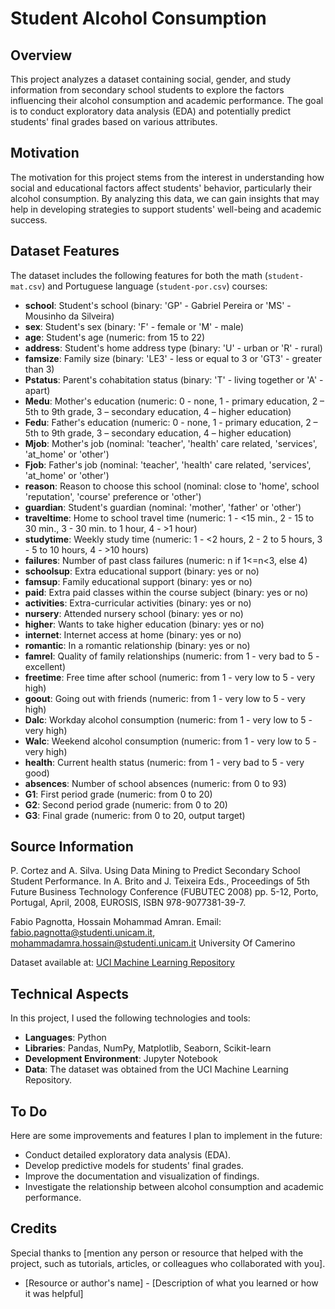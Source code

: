# Student Alcohol Consumption

## Overview
This project analyzes a dataset containing social, gender, and study information from secondary school students to explore the factors influencing their alcohol consumption and academic performance. The goal is to conduct exploratory data analysis (EDA) and potentially predict students' final grades based on various attributes.

## Motivation
The motivation for this project stems from the interest in understanding how social and educational factors affect students' behavior, particularly their alcohol consumption. By analyzing this data, we can gain insights that may help in developing strategies to support students' well-being and academic success.

## Dataset Features
The dataset includes the following features for both the math (`student-mat.csv`) and Portuguese language (`student-por.csv`) courses:

- **school**: Student's school (binary: 'GP' - Gabriel Pereira or 'MS' - Mousinho da Silveira)
- **sex**: Student's sex (binary: 'F' - female or 'M' - male)
- **age**: Student's age (numeric: from 15 to 22)
- **address**: Student's home address type (binary: 'U' - urban or 'R' - rural)
- **famsize**: Family size (binary: 'LE3' - less or equal to 3 or 'GT3' - greater than 3)
- **Pstatus**: Parent's cohabitation status (binary: 'T' - living together or 'A' - apart)
- **Medu**: Mother's education (numeric: 0 - none, 1 - primary education, 2 – 5th to 9th grade, 3 – secondary education, 4 – higher education)
- **Fedu**: Father's education (numeric: 0 - none, 1 - primary education, 2 – 5th to 9th grade, 3 – secondary education, 4 – higher education)
- **Mjob**: Mother's job (nominal: 'teacher', 'health' care related, 'services', 'at_home' or 'other')
- **Fjob**: Father's job (nominal: 'teacher', 'health' care related, 'services', 'at_home' or 'other')
- **reason**: Reason to choose this school (nominal: close to 'home', school 'reputation', 'course' preference or 'other')
- **guardian**: Student's guardian (nominal: 'mother', 'father' or 'other')
- **traveltime**: Home to school travel time (numeric: 1 - <15 min., 2 - 15 to 30 min., 3 - 30 min. to 1 hour, 4 - >1 hour)
- **studytime**: Weekly study time (numeric: 1 - <2 hours, 2 - 2 to 5 hours, 3 - 5 to 10 hours, 4 - >10 hours)
- **failures**: Number of past class failures (numeric: n if 1<=n<3, else 4)
- **schoolsup**: Extra educational support (binary: yes or no)
- **famsup**: Family educational support (binary: yes or no)
- **paid**: Extra paid classes within the course subject (binary: yes or no)
- **activities**: Extra-curricular activities (binary: yes or no)
- **nursery**: Attended nursery school (binary: yes or no)
- **higher**: Wants to take higher education (binary: yes or no)
- **internet**: Internet access at home (binary: yes or no)
- **romantic**: In a romantic relationship (binary: yes or no)
- **famrel**: Quality of family relationships (numeric: from 1 - very bad to 5 - excellent)
- **freetime**: Free time after school (numeric: from 1 - very low to 5 - very high)
- **goout**: Going out with friends (numeric: from 1 - very low to 5 - very high)
- **Dalc**: Workday alcohol consumption (numeric: from 1 - very low to 5 - very high)
- **Walc**: Weekend alcohol consumption (numeric: from 1 - very low to 5 - very high)
- **health**: Current health status (numeric: from 1 - very bad to 5 - very good)
- **absences**: Number of school absences (numeric: from 0 to 93)
- **G1**: First period grade (numeric: from 0 to 20)
- **G2**: Second period grade (numeric: from 0 to 20)
- **G3**: Final grade (numeric: from 0 to 20, output target)

## Source Information
P. Cortez and A. Silva. Using Data Mining to Predict Secondary School Student Performance. In A. Brito and J. Teixeira Eds., Proceedings of 5th Future Business Technology Conference (FUBUTEC 2008) pp. 5-12, Porto, Portugal, April, 2008, EUROSIS, ISBN 978-9077381-39-7.

Fabio Pagnotta, Hossain Mohammad Amran.
Email: fabio.pagnotta@studenti.unicam.it, mohammadamra.hossain@studenti.unicam.it
University Of Camerino

Dataset available at: [UCI Machine Learning Repository](https://archive.ics.uci.edu/ml/datasets/STUDENT+ALCOHOL+CONSUMPTION)

## Technical Aspects
In this project, I used the following technologies and tools:
- **Languages**: Python
- **Libraries**: Pandas, NumPy, Matplotlib, Seaborn, Scikit-learn
- **Development Environment**: Jupyter Notebook
- **Data**: The dataset was obtained from the UCI Machine Learning Repository.

## To Do
Here are some improvements and features I plan to implement in the future:
- Conduct detailed exploratory data analysis (EDA).
- Develop predictive models for students' final grades.
- Improve the documentation and visualization of findings.
- Investigate the relationship between alcohol consumption and academic performance.

## Credits
Special thanks to [mention any person or resource that helped with the project, such as tutorials, articles, or colleagues who collaborated with you]. 
- [Resource or author's name] - [Description of what you learned or how it was helpful]
